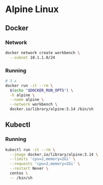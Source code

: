 # Alpine Linux

## Docker

### Network

```sh
docker network create workbench \
  --subnet 10.1.1.0/24
```

### Running

```sh
# 3.x
docker run -it --rm \
  $(echo "$DOCKER_RUN_OPTS") \
  -h alpine \
  --name alpine \
  --network workbench \
  docker.io/library/alpine:3.14 /bin/sh
```

## Kubectl

### Running

```sh
kubectl run -it --rm \
  --image docker.io/library/alpine:3.14 \
  --limits 'cpu=2,memory=2Gi' \
  --requests 'cpu=2,memory=2Gi' \
  --restart Never \
  centos \
  -- /bin/sh
```
